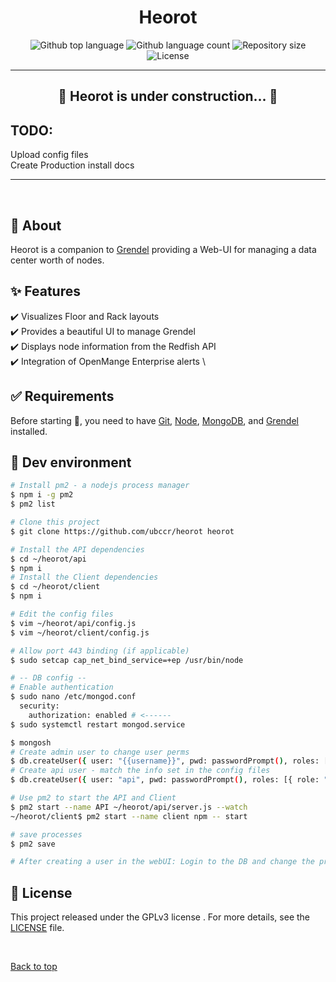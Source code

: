 <h1 align="center">Heorot</h1>

<div align="center">
  <img alt="Github top language" src="https://img.shields.io/github/languages/top/ubccr/heorot?color=56BEB8">

  <img alt="Github language count" src="https://img.shields.io/github/languages/count/ubccr/heorot?color=56BEB8">

  <img alt="Repository size" src="https://img.shields.io/github/repo-size/ubccr/heorot?color=56BEB8">

  <img alt="License" src="https://img.shields.io/github/license/ubccr/heorot?color=56BEB8">

  <!-- <img alt="Github issues" src="https://img.shields.io/github/issues/ubccr/heorot?color=56BEB8" /> -->

  <!-- <img alt="Github forks" src="https://img.shields.io/github/forks/ubccr/heorot?color=56BEB8" /> -->

  <!-- <img alt="Github stars" src="https://img.shields.io/github/stars/ubccr/heorot?color=56BEB8" /> -->
</div>

<!-- Status  -->
<hr>
 <h2 align="center">
	🚧  Heorot is under construction...  🚧
</h2>

## TODO:

Upload config files \
Create Production install docs

<hr>

<br>

## :dart: About

Heorot is a companion to <a href="https://github.com/ubccr/grendel" target="_blank">Grendel</a> providing a Web-UI for managing a data center worth of nodes.

## :sparkles: Features

:heavy_check_mark: Visualizes Floor and Rack layouts \
:heavy_check_mark: Provides a beautiful UI to manage Grendel \
:heavy_check_mark: Displays node information from the Redfish API \
:heavy_check_mark: Integration of OpenMange Enterprise alerts \

## :white_check_mark: Requirements

Before starting :checkered_flag:, you need to have [Git](https://git-scm.com), [Node](https://nodejs.org/en/), [MongoDB](https://www.mongodb.com/docs/manual/installation/), and [Grendel](https://github.com/ubccr/grendel) installed.

## :checkered_flag: Dev environment

<!-- TODO: write source build docs -->

```bash
# Install pm2 - a nodejs process manager
$ npm i -g pm2
$ pm2 list

# Clone this project
$ git clone https://github.com/ubccr/heorot heorot

# Install the API dependencies
$ cd ~/heorot/api
$ npm i
# Install the Client dependencies
$ cd ~/heorot/client
$ npm i

# Edit the config files
$ vim ~/heorot/api/config.js
$ vim ~/heorot/client/config.js

# Allow port 443 binding (if applicable)
$ sudo setcap cap_net_bind_service=+ep /usr/bin/node

# -- DB config --
# Enable authentication
$ sudo nano /etc/mongod.conf
  security:
    authorization: enabled # <------
$ sudo systemctl restart mongod.service

$ mongosh
# Create admin user to change user perms
$ db.createUser({ user: "{{username}}", pwd: passwordPrompt(), roles: [{ role: "userAdminAnyDatabase", db: "admin" }, { role: "readWriteAnyDatabase", db: "admin" }] })
# Create api user - match the info set in the config files
$ db.createUser({ user: "api", pwd: passwordPrompt(), roles: [{ role: "readWrite", db: "dcim" }] })

# Use pm2 to start the API and Client
$ pm2 start --name API ~/heorot/api/server.js --watch
~/heorot/client$ pm2 start --name client npm -- start

# save processes
$ pm2 save

# After creating a user in the webUI: Login to the DB and change the privileges in dcim > users to either "user" or "admin"


```

## :memo: License

This project released under the GPLv3 license . For more details, see the [LICENSE](LICENSE.md) file.

&#xa0;

<a href="#top">Back to top</a>
